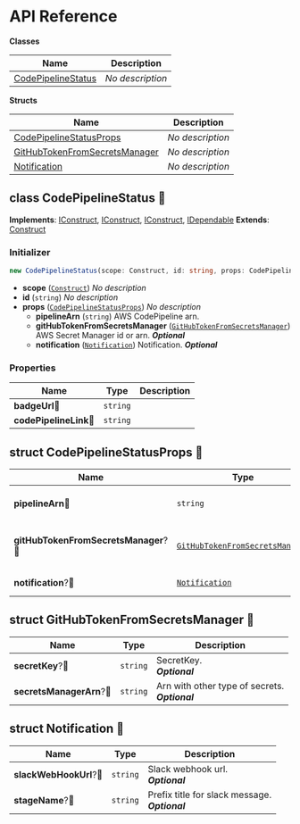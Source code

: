 # API Reference

**Classes**

Name|Description
----|-----------
[CodePipelineStatus](#cdk-pipeline-badge-notification-codepipelinestatus)|*No description*


**Structs**

Name|Description
----|-----------
[CodePipelineStatusProps](#cdk-pipeline-badge-notification-codepipelinestatusprops)|*No description*
[GitHubTokenFromSecretsManager](#cdk-pipeline-badge-notification-githubtokenfromsecretsmanager)|*No description*
[Notification](#cdk-pipeline-badge-notification-notification)|*No description*



## class CodePipelineStatus 🔹 <a id="cdk-pipeline-badge-notification-codepipelinestatus"></a>



__Implements__: [IConstruct](#constructs-iconstruct), [IConstruct](#aws-cdk-core-iconstruct), [IConstruct](#constructs-iconstruct), [IDependable](#aws-cdk-core-idependable)
__Extends__: [Construct](#aws-cdk-core-construct)

### Initializer




```ts
new CodePipelineStatus(scope: Construct, id: string, props: CodePipelineStatusProps)
```

* **scope** (<code>[Construct](#aws-cdk-core-construct)</code>)  *No description*
* **id** (<code>string</code>)  *No description*
* **props** (<code>[CodePipelineStatusProps](#cdk-pipeline-badge-notification-codepipelinestatusprops)</code>)  *No description*
  * **pipelineArn** (<code>string</code>)  AWS CodePipeline arn. 
  * **gitHubTokenFromSecretsManager** (<code>[GitHubTokenFromSecretsManager](#cdk-pipeline-badge-notification-githubtokenfromsecretsmanager)</code>)  AWS Secret Manager id or arn. __*Optional*__
  * **notification** (<code>[Notification](#cdk-pipeline-badge-notification-notification)</code>)  Notification. __*Optional*__



### Properties


Name | Type | Description 
-----|------|-------------
**badgeUrl**🔹 | <code>string</code> | <span></span>
**codePipelineLink**🔹 | <code>string</code> | <span></span>



## struct CodePipelineStatusProps 🔹 <a id="cdk-pipeline-badge-notification-codepipelinestatusprops"></a>






Name | Type | Description 
-----|------|-------------
**pipelineArn**🔹 | <code>string</code> | AWS CodePipeline arn.
**gitHubTokenFromSecretsManager**?🔹 | <code>[GitHubTokenFromSecretsManager](#cdk-pipeline-badge-notification-githubtokenfromsecretsmanager)</code> | AWS Secret Manager id or arn.<br/>__*Optional*__
**notification**?🔹 | <code>[Notification](#cdk-pipeline-badge-notification-notification)</code> | Notification.<br/>__*Optional*__



## struct GitHubTokenFromSecretsManager 🔹 <a id="cdk-pipeline-badge-notification-githubtokenfromsecretsmanager"></a>






Name | Type | Description 
-----|------|-------------
**secretKey**?🔹 | <code>string</code> | SecretKey.<br/>__*Optional*__
**secretsManagerArn**?🔹 | <code>string</code> | Arn with other type of secrets.<br/>__*Optional*__



## struct Notification 🔹 <a id="cdk-pipeline-badge-notification-notification"></a>






Name | Type | Description 
-----|------|-------------
**slackWebHookUrl**?🔹 | <code>string</code> | Slack webhook url.<br/>__*Optional*__
**stageName**?🔹 | <code>string</code> | Prefix title for slack message.<br/>__*Optional*__



